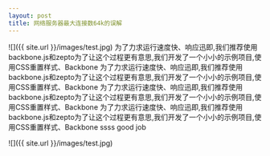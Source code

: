 ```yaml
---
layout: post
title: 网络服务器最大连接数64k的误解
---
```

![]({{ site.url }}/images/test.jpg)
为了力求运行速度快、响应迅即,我们推荐使用backbone.js和zepto为了让这个过程更有意思,我们开发了一个小小的示例项目,使用CSS重置样式、Backbone
为了力求运行速度快、响应迅即,我们推荐使用backbone.js和zepto为了让这个过程更有意思,我们开发了一个小小的示例项目,使用CSS重置样式、Backbone
为了力求运行速度快、响应迅即,我们推荐使用backbone.js和zepto为了让这个过程更有意思,我们开发了一个小小的示例项目,使用CSS重置样式、Backbone
为了力求运行速度快、响应迅即,我们推荐使用backbone.js和zepto为了让这个过程更有意思,我们开发了一个小小的示例项目,使用CSS重置样式、Backbone
ssss
good job


![]({{ site.url }}/images/test.jpg)

